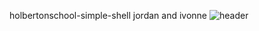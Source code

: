holbertonschool-simple-shell
jordan and ivonne
![header](https://capsule-render.vercel.app/api?type=rounded)
